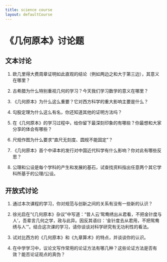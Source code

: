 ```yaml
---
title: science course
layout: defaultCourse
---
```


# 《几何原本》讨论题
## 文本讨论
1.	欧几里得大费周章证明如此直观的结论（例如两边之和大于第三边），其意义在哪里？ 

2.	古希腊为什么特别重视几何的学习？今天我们学习数学的意义在哪里？ 

3.	《几何原本》为什么这么重要？它对西方科学的重大影响主要是什么？ 

4.	勾股定理为什么这么有名，你还知道其他的证明方法吗？ 

5.	在《几何原本》的学习过程中，给你留下最深刻印象的有哪些？你最想和大家分享的体会有哪些？ 

6.	尺规作图为什么要求“直尺无刻度、圆规不能固定”？ 

7. 《几何原本》首个中译本的发行对中国近代科学有什么影响？你对此有哪些反思？ 
   
8. 公理和公设是每个学科的产生和发展的基石，试查找资料指出任意两个其它学科所基于的公理/公设。 

## 开放式讨论 
1.	通过本次课程的学习，你对规范与创新之间的关系有没有一些新的认识？ 

2.	徐光启在“《几何原本》杂议”中写道：“昔人云‘鸳鸯绣出从君看，不把金针度与人’，吾辈言几何之学，政与此异。因反其语曰：‘金针度去从君用，不把鸳鸯绣与人’”。结合这次课的学习，请你谈谈对科学研究有无功利性的看法。

3. 试对比西方的《几何原本》和《九章算术》的特点，并谈谈你的认识。
   
4. 在中学学习中，议论文写作常用的论证方法有哪几种？这些论证方法是否有效？能否论证观点的真伪？


